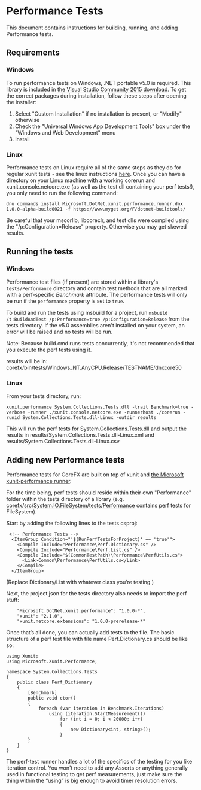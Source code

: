 Performance Tests
======================

This document contains instructions for building, running, and adding Performance tests. 

Requirements
--------------------
### Windows
To run performance tests on Windows, .NET portable v5.0 is required. This library is included in [the Visual Studio Community 2015 download](https://www.visualstudio.com/products/visual-studio-community-vs). To get the correct packages during installation, follow these steps after opening the installer:
1. Select "Custom Installation" if no installation is present, or "Modify" otherwise
2. Check the "Universal Windows App Development Tools" box under the "Windows and Web Development" menu
3. Install
### Linux
Performance tests on Linux require all of the same steps as they do for regular xunit tests - see the linux instructions [here](https://github.com/dotnet/corefx/blob/master/Documentation/building/unix-instructions.md). Once you can have a directory on your Linux machine with a working corerun and xunit.console.netcore.exe (as well as the test dll containing your perf tests!), you only need to run the following command:

`dnu commands install Microsoft.DotNet.xunit.performance.runner.dnx 1.0.0-alpha-build0021 -f https://www.myget.org/F/dotnet-buildtools/`

Be careful that your mscorlib, libcoreclr, and test dlls were compiled using the "/p:Configuration=Release" property. Otherwise you may get skewed results.

Running the tests
-----------
### Windows
Performance test files (if present) are stored within a library's ```tests/Performance``` directory and contain test methods that are all marked with a perf-specific *Benchmark* attribute. The performance tests will only be run if the ```performance``` property is set to ```true```.

To build and run the tests using msbuild for a project, run ```msbuild /t:BuildAndTest /p:Performance=true /p:Configuration=Release``` from the tests directory. If the v5.0 assemblies aren't installed on your system, an error will be raised and no tests will be run.

Note: Because build.cmd runs tests concurrently, it's not recommended that you execute the perf tests using it.

results will be in: corefx/bin/tests/Windows_NT.AnyCPU.Release/TESTNAME/dnxcore50
### Linux
From your tests directory, run:
```
xunit.performance System.Collections.Tests.dll -trait Benchmark=true -verbose -runner ./xunit.console.netcore.exe -runnerhost ./corerun -runid System.Collections.Tests.dll-Linux -outdir results
```

This will run the perf tests for System.Collections.Tests.dll and output the results in results/System.Collections.Tests.dll-Linux.xml and results/System.Collections.Tests.dll-Linux.csv

Adding new Performance tests
-----------
Performance tests for CoreFX are built on top of xunit and [the Microsoft xunit-performance runner](https://github.com/Microsoft/xunit-performance/). 

For the time being, perf tests should reside within their own "Performance" folder within the tests directory of a library (e.g. [corefx/src/System.IO.FileSystem/tests/Performance](https://github.com/dotnet/corefx/tree/master/src/System.IO.FileSystem/tests/Performance) contains perf tests for FileSystem).

Start by adding the following lines to the tests csproj:
```
 <!-- Performance Tests -->  
  <ItemGroup Condition="'$(RunPerfTestsForProject)' == 'true'">  
    <Compile Include="Performance\Perf.Dictionary.cs" />  
    <Compile Include="Performance\Perf.List.cs" />  
    <Compile Include="$(CommonTestPath)\Performance\PerfUtils.cs">  
      <Link>Common\Performance\PerfUtils.cs</Link>  
    </Compile>  
  </ItemGroup>  
```
(Replace Dictionary/List with whatever class you’re testing.)

Next, the project.json for the tests directory also needs to import the perf stuff:

```
    "Microsoft.DotNet.xunit.performance": "1.0.0-*",
    "xunit": "2.1.0",  
    "xunit.netcore.extensions": "1.0.0-prerelease-*"  
```
Once that’s all done, you can actually add tests to the file. The basic structure of a perf test file with file name Perf.Dictionary.cs should be like so:
```
using Xunit;
using Microsoft.Xunit.Performance;

namespace System.Collections.Tests
{
    public class Perf_Dictionary
    {
        [Benchmark]
        public void ctor()
        {
            foreach (var iteration in Benchmark.Iterations)
                using (iteration.StartMeasurement())
                    for (int i = 0; i < 20000; i++)
                    {
                        new Dictionary<int, string>();
                    }
        }
    }
}
```
The perf-test runner handles a lot of the specifics of the testing for you like iteration control. You won't need to add any Asserts or anything generally used in functional testing to get perf measurements, just make sure the thing within the “using” is big enough to avoid timer resolution errors.

